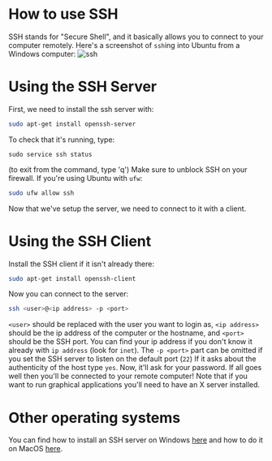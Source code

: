 # How to use SSH
SSH stands for "Secure Shell", and it basically allows you to connect to your computer remotely. Here's a screenshot of `ssh`ing into Ubuntu from a Windows computer:
![ssh](https://storage.googleapis.com/replit/images/1609887960455_4ead522f6be9043ba1ca8369231ec7c6.png)
# Using the SSH Server
First, we need to install the ssh server with:
```bash
sudo apt-get install openssh-server
```
To check that it's running, type:
```
sudo service ssh status
```
(to exit from the command, type 'q')
Make sure to unblock SSH on your firewall. If you're using Ubuntu with `ufw`:
```bash
sudo ufw allow ssh
```
Now that we've setup the server, we need to connect to it with a client.
# Using the SSH Client
Install the SSH client if it isn't already there:
```bash
sudo apt-get install openssh-client
```
Now you can connect to the server:
```bash
ssh <user>@<ip address> -p <port>
```
`<user>` should be replaced with the user you want to login as, `<ip address>` should be the ip address of the computer or the hostname, and `<port>` should be the SSH port. You can find your ip address if you don't know it already with `ip address` (look for `inet`). The `-p <port>` part can be omitted if you set the SSH server to listen on the default port (`22`)
If it asks about the authenticity of the host type `yes`.
Now, it'll ask for your password.
If all goes well then you'll be connected to your remote computer!
Note that if you want to run graphical applications you'll need to have an X server installed.

# Other operating systems
You can find how to install an SSH server on Windows [here](https://docs.microsoft.com/en-us/windows-server/administration/openssh/openssh_install_firstuse) and how to do it on MacOS [here](https://osxdaily.com/2011/09/30/remote-login-ssh-server-mac-os-x/).



